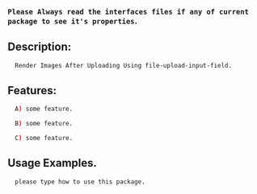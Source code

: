 ### `Please Always read the interfaces files if any of current package to see it's properties`.

## Description:

```sh
  Render Images After Uploading Using file-upload-input-field.
```

## Features:

```sh
  A) some feature.

  B) some feature.

  C) some feature.
```

## Usage Examples.

```sh
  please type how to use this package.
```
